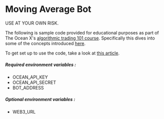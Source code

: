 
# Moving Average Bot
USE AT YOUR OWN RISK.

The following is sample code provided for educational purposes as part of The Ocean X's  [algorithmic trading 101 course](https://medium.com/the-ocean-x/algorithmic-trading-101-the-syllabus-1605b9f8cbe6).  Specifically this dives into some of the concepts introduced [here](https://medium.com/the-ocean-x/the-ocean-x-algo-trading-lesson-1-time-series-analysis-fa3b76f1d4a3).

To get set up to use the code, take a look at [this article](https://medium.com/the-ocean-x/getting-started-with-the-ocean-x-api-for-node-js-f44c5a485865).

##### Required environment variables :
- OCEAN_API_KEY
- OCEAN_API_SECRET
- BOT_ADDRESS

##### Optional environment variables :
- WEB3_URL
